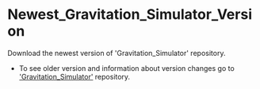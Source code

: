 # Newest_Gravitation_Simulator_Version
Download the newest version of 'Gravitation_Simulator' repository.

- To see older version and information about version changes go to ['Gravitation_Simulator'](https://github.com/JAFigueroaAcero/Gravitation_Simulator "Gravitation_Simulator") repository.

